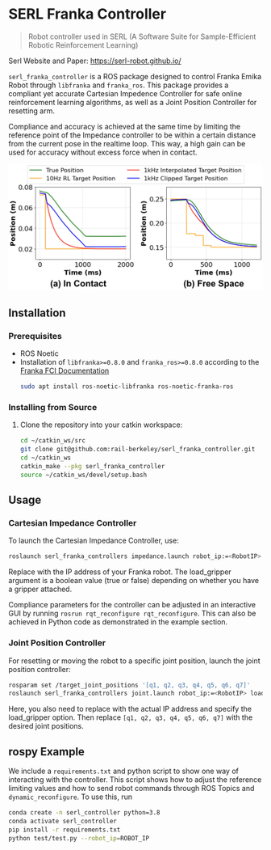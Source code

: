 # SERL Franka Controller

> Robot controller used in SERL (A Software Suite for Sample-Efficient Robotic Reinforcement Learning)

Serl Website and Paper: https://serl-robot.github.io/

`serl_franka_controller` is a ROS package designed to control Franka Emika Robot through `libfranka` and `franka_ros`. This package provides a compliant yet accurate Cartesian Impedence Controller for safe online reinforcement learning algorithms, as well as a Joint Position Controller for resetting arm. 

Compliance and accuracy is achieved at the same time by limiting the reference point of the Impedance controller to be within a certain distance from the current pose in the realtime loop. This way, a high gain can be used for accuracy without excess force when in contact.

![Image](controller_plot.jpg)



## Installation

### Prerequisites
- ROS Noetic
- Installation of `libfranka>=0.8.0` and `franka_ros>=0.8.0` according to the [Franka FCI Documentation](https://frankaemika.github.io/docs/installation_linux.html)
  ```bash
  sudo apt install ros-noetic-libfranka ros-noetic-franka-ros
  ```

### Installing from Source

1. Clone the repository into your catkin workspace:
   ```bash
   cd ~/catkin_ws/src
   git clone git@github.com:rail-berkeley/serl_franka_controller.git
   cd ~/catkin_ws
   catkin_make --pkg serl_franka_controller
   source ~/catkin_ws/devel/setup.bash
   ```

## Usage
### Cartesian Impedance Controller
To launch the Cartesian Impedance Controller, use:
```bash
roslaunch serl_franka_controllers impedance.launch robot_ip:=<RobotIP> load_gripper:=<true/false>
```
Replace <RobotIP> with the IP address of your Franka robot. The load_gripper argument is a boolean value (true or false) depending on whether you have a gripper attached.

Compliance parameters for the controller can be adjusted in an interactive GUI by running `rosrun rqt_reconfigure rqt_reconfigure`. This can also be achieved in Python code as demonstrated in the example section.

### Joint Position Controller
For resetting or moving the robot to a specific joint position, launch the joint position controller:

```bash
rosparam set /target_joint_positions '[q1, q2, q3, q4, q5, q6, q7]'
roslaunch serl_franka_controllers joint.launch robot_ip:=<RobotIP> load_gripper:=<true/false>
```
Here, you also need to replace <RobotIP> with the actual IP address and specify the load_gripper option. Then replace `[q1, q2, q3, q4, q5, q6, q7]` with the desired joint positions.


## rospy Example
We include a `requirements.txt` and python script to show one way of interacting with the controller. This script shows how to adjust the reference limiting values and how to send robot commands through ROS Topics and `dynamic_reconfigure`. To use this, run
```bash
conda create -n serl_controller python=3.8
conda activate serl_controller
pip install -r requirements.txt
python test/test.py --robot_ip=ROBOT_IP
```
